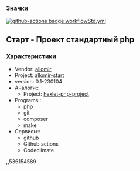 <!--
_Титульная часть
    Badges сервисы (линтеры)
    Характеристики проекта
        Badges Характеристика проекта. Название и ссылка
        Характеристика проекта. Автор-вендор
        Характеристика проекта. version
        Характеристика проекта. Programs
        Характеристика проекта. Сервисы
-->

### Значки
[![github-actions badge workflowStd.yml](https://github.com/allomir/__project-allomir-start/actions/workflows/workflowStd.yml/badge.svg)](https://github.com/allomir/__project-allomir-start/actions/workflows/workflowStd.yml)

## Старт - Проект стандартный php
### Характеристики
- Vendor: [allomir](https://github.com/allomir)
- Project: [allomir-start](https://github.com/allomir/__progect-allomir-start)
- version: 0.1-230104
- Аналоги::
    - Project: [hexlet-php-project](https://github.com/hexlet-boilerplates/php-package)
- Programs::
    - php
    - git
    - composer
    - make
- Сервисы::
    - github
    - Github actions
    - Codeclimate

<!-- _Текстовая часть -->

,,536154589
